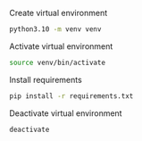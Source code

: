 Create virtual environment

```bash
python3.10 -m venv venv
```

Activate virtual environment

```bash
source venv/bin/activate
```

Install requirements

```bash
pip install -r requirements.txt
```

Deactivate virtual environment

```bash
deactivate
```